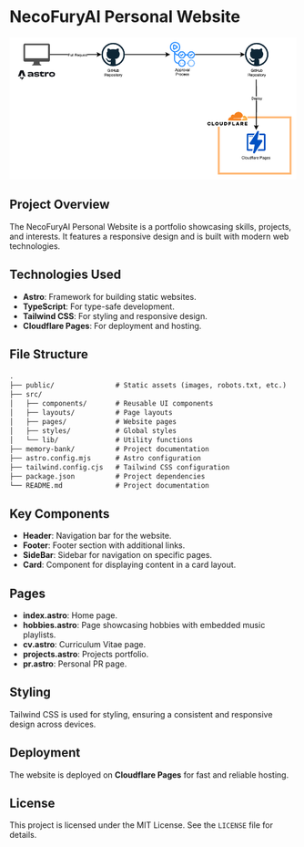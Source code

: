 # NecoFuryAI Personal Website

![Infrastructure](necofuryai-personal-website.png)

## Project Overview
The NecoFuryAI Personal Website is a portfolio showcasing skills, projects, and interests. It features a responsive design and is built with modern web technologies.

## Technologies Used
- **Astro**: Framework for building static websites.
- **TypeScript**: For type-safe development.
- **Tailwind CSS**: For styling and responsive design.
- **Cloudflare Pages**: For deployment and hosting.

## File Structure
```
.
├── public/               # Static assets (images, robots.txt, etc.)
├── src/
│   ├── components/       # Reusable UI components
│   ├── layouts/          # Page layouts
│   ├── pages/            # Website pages
│   ├── styles/           # Global styles
│   └── lib/              # Utility functions
├── memory-bank/          # Project documentation
├── astro.config.mjs      # Astro configuration
├── tailwind.config.cjs   # Tailwind CSS configuration
├── package.json          # Project dependencies
└── README.md             # Project documentation
```

## Key Components
- **Header**: Navigation bar for the website.
- **Footer**: Footer section with additional links.
- **SideBar**: Sidebar for navigation on specific pages.
- **Card**: Component for displaying content in a card layout.

## Pages
- **index.astro**: Home page.
- **hobbies.astro**: Page showcasing hobbies with embedded music playlists.
- **cv.astro**: Curriculum Vitae page.
- **projects.astro**: Projects portfolio.
- **pr.astro**: Personal PR page.

## Styling
Tailwind CSS is used for styling, ensuring a consistent and responsive design across devices.

## Deployment
The website is deployed on **Cloudflare Pages** for fast and reliable hosting.

## License
This project is licensed under the MIT License. See the `LICENSE` file for details.
